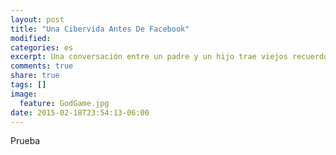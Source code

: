 ```yaml
---
layout: post
title: "Una Cibervida Antes De Facebook"
modified:
categories: es
excerpt: Una conversación entre un padre y un hijo trae viejos recuerdos de lo que fue el Internet hace más de una decada.
comments: true
share: true
tags: []
image:
  feature: GodGame.jpg
date: 2015-02-18T23:54:13-06:00
---
```


Prueba
